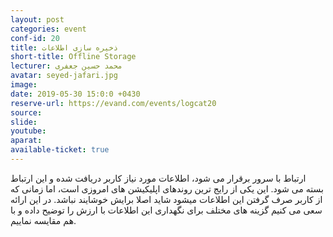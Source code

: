 ```yaml
---
layout: post
categories: event
conf-id: 20
title: ذخیره سازی اطلاعات
short-title: Offline Storage
lecturer: محمد حسین جعفری
avatar: seyed-jafari.jpg
image: 
date: 2019-05-30 15:0:0 +0430
reserve-url: https://evand.com/events/logcat20
source: 
slide: 
youtube: 
aparat: 
available-ticket: true
---
```

ارتباط با سرور برقرار می شود، اطلاعات مورد نیاز کاربر دریافت شده و این ارتباط بسته می شود. این یکی از رایج ترین روندهای اپلیکیشن های امروزی است، اما زمانی که از کاربر صرف گرفتن این اطلاعات میشود شاید اصلا برایش خوشایند نباشد. 
در این ارائه سعی می کنیم گزینه های مختلف برای نگهداری این اطلاعات با ارزش را توضیح داده و با هم مقایسه نماییم.